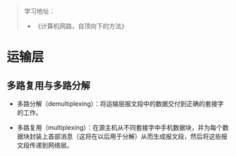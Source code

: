 > 学习地址：
>
> - 《计算机网路，自顶向下的方法》

# 运输层

## 多路复用与多路分解

- 多路分解（demultiplexing）：将运输层报文段中的数据交付到正确的套接字的工作。

- 多路复用（multiplexing）：在源主机从不同套接字中手机数据块，并为每个数据块封装上首部消息（这将在以后用于分解）从而生成报文段，然后将这些报文段传递到网络层。
